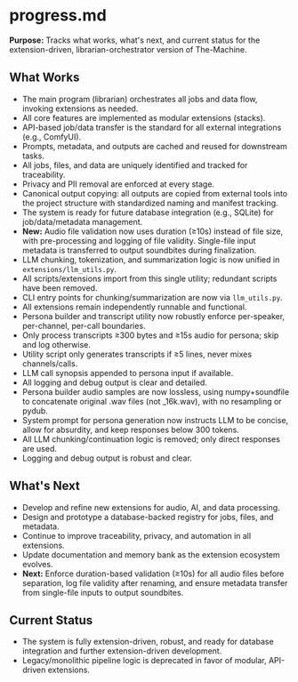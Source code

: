 # progress.md

**Purpose:**
Tracks what works, what's next, and current status for the extension-driven, librarian-orchestrator version of The-Machine.

## What Works

- The main program (librarian) orchestrates all jobs and data flow, invoking extensions as needed.
- All core features are implemented as modular extensions (stacks).
- API-based job/data transfer is the standard for all external integrations (e.g., ComfyUI).
- Prompts, metadata, and outputs are cached and reused for downstream tasks.
- All jobs, files, and data are uniquely identified and tracked for traceability.
- Privacy and PII removal are enforced at every stage.
- Canonical output copying: all outputs are copied from external tools into the project structure with standardized naming and manifest tracking.
- The system is ready for future database integration (e.g., SQLite) for job/data/metadata management.
- **New:** Audio file validation now uses duration (≥10s) instead of file size, with pre-processing and logging of file validity. Single-file input metadata is transferred to output soundbites during finalization.
- LLM chunking, tokenization, and summarization logic is now unified in `extensions/llm_utils.py`.
- All scripts/extensions import from this single utility; redundant scripts have been removed.
- CLI entry points for chunking/summarization are now via `llm_utils.py`.
- All extensions remain independently runnable and functional.
- Persona builder and transcript utility now robustly enforce per-speaker, per-channel, per-call boundaries.
- Only process transcripts ≥300 bytes and ≥15s audio for persona; skip and log otherwise.
- Utility script only generates transcripts if ≥5 lines, never mixes channels/calls.
- LLM call synopsis appended to persona input if available.
- All logging and debug output is clear and detailed.
- Persona builder audio samples are now lossless, using numpy+soundfile to concatenate original .wav files (not _16k.wav), with no resampling or pydub.
- System prompt for persona generation now instructs LLM to be concise, allow for absurdity, and keep responses below 300 tokens.
- All LLM chunking/continuation logic is removed; only direct responses are used.
- Logging and debug output is robust and clear.

## What's Next

- Develop and refine new extensions for audio, AI, and data processing.
- Design and prototype a database-backed registry for jobs, files, and metadata.
- Continue to improve traceability, privacy, and automation in all extensions.
- Update documentation and memory bank as the extension ecosystem evolves.
- **Next:** Enforce duration-based validation (≥10s) for all audio files before separation, log file validity after renaming, and ensure metadata transfer from single-file inputs to output soundbites.

## Current Status

- The system is fully extension-driven, robust, and ready for database integration and further extension-driven development.
- Legacy/monolithic pipeline logic is deprecated in favor of modular, API-driven extensions. 